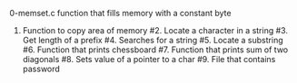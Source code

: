 0-memset.c function that fills memory with a constant byte
1. Function to copy area of memory
#2. Locate a character in a string 
#3. Get length of a prefix 
#4. Searches for a string 
#5. Locate a substring 
#6. Function that prints chessboard 
#7. Function that prints sum of two diagonals 
#8. Sets value of a pointer to a char 
#9. File that contains password

